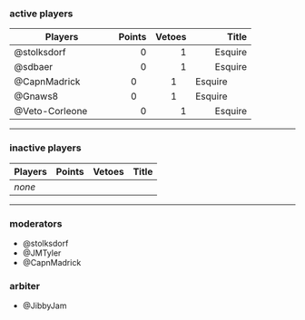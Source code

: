 ### active players

Players                   | Points | Vetoes | Title           |
--------------------------| ------:| ------:| ---------------:|
@stolksdorf               | 0      | 1      | Esquire         |
@sdbaer                   | 0      | 1      | Esquire         |
@CapnMadrick              | 0      | 1      | Esquire         |
@Gnaws8                   | 0      | 1      | Esquire         |
@Veto-Corleone            | 0      | 1      | Esquire         |

___

### inactive players

Players                   | Points | Vetoes | Title           |
--------------------------| ------:| ------:| ---------------:|
_none_                    |        |        |                 |


___


### moderators
- @stolksdorf
- @JMTyler
- @CapnMadrick


### arbiter
- @JibbyJam
